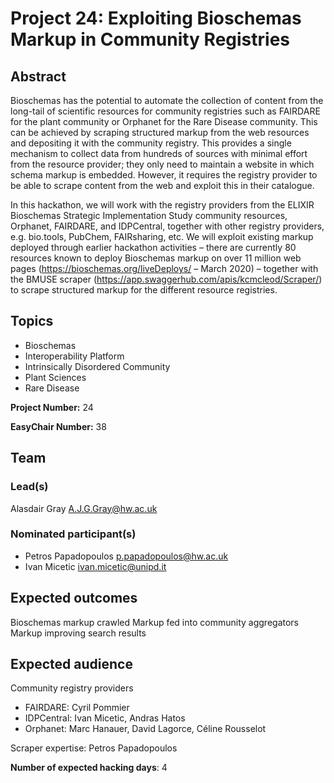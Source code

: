 # Project 24: Exploiting Bioschemas Markup in Community Registries

## Abstract

Bioschemas has the potential to automate the collection of content from the long-tail of scientific resources for community registries such as FAIRDARE for the plant community or Orphanet for the Rare Disease community. This can be achieved by scraping structured markup from the web resources and depositing it with the community registry. This provides a single mechanism to collect data from hundreds of sources with minimal effort from the resource provider; they only need to maintain a website in which schema markup is embedded. However, it requires the registry provider to be able to scrape content from the web and exploit this in their catalogue.

In this hackathon, we will work with the registry providers from the ELIXIR Bioschemas Strategic Implementation Study community resources, Orphanet, FAIRDARE, and IDPCentral, together with other registry providers, e.g. bio.tools, PubChem, FAIRsharing, etc. We will exploit existing markup deployed through earlier hackathon activities – there are currently 80 resources known to deploy Bioschemas markup on over 11 million web pages (https://bioschemas.org/liveDeploys/ – March 2020) – together with the BMUSE scraper (https://app.swaggerhub.com/apis/kcmcleod/Scraper/) to scrape structured markup for the different resource registries.

## Topics

- Bioschemas
- Interoperability Platform
- Intrinsically Disordered Community
- Plant Sciences
- Rare Disease

**Project Number:** 24



**EasyChair Number:** 38

## Team

### Lead(s)

Alasdair Gray A.J.G.Gray@hw.ac.uk

### Nominated participant(s)

- Petros Papadopoulos <p.papadopoulos@hw.ac.uk>
- Ivan Micetic <ivan.micetic@unipd.it>

## Expected outcomes

Bioschemas markup crawled
 Markup fed into community aggregators
 Markup improving search results

## Expected audience

Community registry providers
 - FAIRDARE: Cyril Pommier
 - IDPCentral: Ivan Micetic, Andras Hatos
 - Orphanet: Marc Hanauer, David Lagorce, Céline Rousselot
 
 Scraper expertise: Petros Papadopoulos

**Number of expected hacking days**: 4


